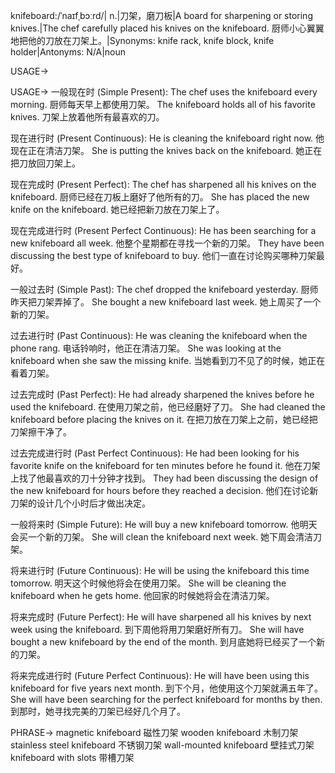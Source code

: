 knifeboard:/ˈnaɪfˌbɔːrd/| n.|刀架，磨刀板|A board for sharpening or storing knives.|The chef carefully placed his knives on the knifeboard.  厨师小心翼翼地把他的刀放在刀架上。|Synonyms: knife rack, knife block, knife holder|Antonyms: N/A|noun

USAGE->

USAGE->
一般现在时 (Simple Present):
The chef uses the knifeboard every morning. 厨师每天早上都使用刀架。
The knifeboard holds all of his favorite knives.  刀架上放着他所有最喜欢的刀。

现在进行时 (Present Continuous):
He is cleaning the knifeboard right now. 他现在正在清洁刀架。
She is putting the knives back on the knifeboard. 她正在把刀放回刀架上。

现在完成时 (Present Perfect):
The chef has sharpened all his knives on the knifeboard. 厨师已经在刀板上磨好了他所有的刀。
She has placed the new knife on the knifeboard. 她已经把新刀放在刀架上了。

现在完成进行时 (Present Perfect Continuous):
He has been searching for a new knifeboard all week. 他整个星期都在寻找一个新的刀架。
They have been discussing the best type of knifeboard to buy. 他们一直在讨论购买哪种刀架最好。


一般过去时 (Simple Past):
The chef dropped the knifeboard yesterday. 厨师昨天把刀架弄掉了。
She bought a new knifeboard last week. 她上周买了一个新的刀架。


过去进行时 (Past Continuous):
He was cleaning the knifeboard when the phone rang. 电话铃响时，他正在清洁刀架。
She was looking at the knifeboard when she saw the missing knife.  当她看到刀不见了的时候，她正在看着刀架。


过去完成时 (Past Perfect):
He had already sharpened the knives before he used the knifeboard. 在使用刀架之前，他已经磨好了刀。
She had cleaned the knifeboard before placing the knives on it. 在把刀放在刀架上之前，她已经把刀架擦干净了。


过去完成进行时 (Past Perfect Continuous):
He had been looking for his favorite knife on the knifeboard for ten minutes before he found it. 他在刀架上找了他最喜欢的刀十分钟才找到。
They had been discussing the design of the new knifeboard for hours before they reached a decision.  他们在讨论新刀架的设计几个小时后才做出决定。


一般将来时 (Simple Future):
He will buy a new knifeboard tomorrow. 他明天会买一个新的刀架。
She will clean the knifeboard next week. 她下周会清洁刀架。

将来进行时 (Future Continuous):
He will be using the knifeboard this time tomorrow. 明天这个时候他将会在使用刀架。
She will be cleaning the knifeboard when he gets home. 他回家的时候她将会在清洁刀架。

将来完成时 (Future Perfect):
He will have sharpened all his knives by next week using the knifeboard.  到下周他将用刀架磨好所有刀。
She will have bought a new knifeboard by the end of the month. 到月底她将已经买了一个新的刀架。

将来完成进行时 (Future Perfect Continuous):
He will have been using this knifeboard for five years next month. 到下个月，他使用这个刀架就满五年了。
She will have been searching for the perfect knifeboard for months by then. 到那时，她寻找完美的刀架已经好几个月了。


PHRASE->
magnetic knifeboard  磁性刀架
wooden knifeboard   木制刀架
stainless steel knifeboard 不锈钢刀架
wall-mounted knifeboard 壁挂式刀架
knifeboard with slots  带槽刀架
